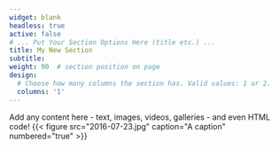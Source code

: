 ```yaml
---
widget: blank
headless: true
active: false
# ... Put Your Section Options Here (title etc.) ...
title: My New Section
subtitle:
weight: 90  # section position on page
design:
  # Choose how many columns the section has. Valid values: 1 or 2.
  columns: '1'
---
```

Add any content here - text, images, videos, galleries - and even HTML code!
{{< figure src="2016-07-23.jpg" caption="A caption" numbered="true" >}}
